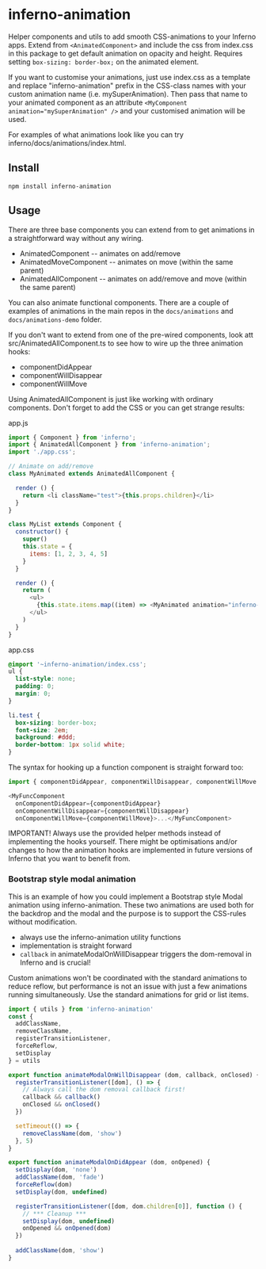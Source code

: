 # inferno-animation
Helper components and utils to add smooth CSS-animations to your Inferno apps. Extend from `<AnimatedComponent>` and include the css from index.css in this package to get default animation on opacity and height. Requires setting `box-sizing: border-box;` on the animated element.

If you want to customise your animations, just use index.css as a template and replace "inferno-animation" prefix in the CSS-class names with your custom animation name (i.e. mySuperAnimation). Then pass that name to your animated component as an attribute `<MyComponent animation="mySuperAnimation" />` and your customised animation will be used.

For examples of what animations look like you can try inferno/docs/animations/index.html.

## Install

```
npm install inferno-animation
```

## Usage

There are three base components you can extend from to get animations in a straightforward way without any wiring.

- AnimatedComponent -- animates on add/remove
- AnimatedMoveComponent -- animates on move (within the same parent)
- AnimatedAllComponent -- animates on add/remove and move (within the same parent)

You can also animate functional components. There are a couple of examples of animations in the main repos in the `docs/animations` and `docs/animations-demo` folder.

If you don't want to extend from one of the pre-wired components, look att src/AnimatedAllComponent.ts to see
how to wire up the three animation hooks:

- componentDidAppear
- componentWillDisappear
- componentWillMove

Using AnimatedAllComponent is just like working with ordinary components. Don't forget to
add the CSS or you can get strange results:

app.js
```js
import { Component } from 'inferno';
import { AnimatedAllComponent } from 'inferno-animation';
import './app.css';

// Animate on add/remove
class MyAnimated extends AnimatedAllComponent {

  render () {
    return <li className="test">{this.props.children}</li>
  }
}

class MyList extends Component {
  constructor() {
    super()
    this.state = {
      items: [1, 2, 3, 4, 5]
    }
  }

  render () {
    return (
      <ul>
        {this.state.items.map((item) => <MyAnimated animation="inferno-animation">{item}</MyAnimated>)}
      </ul>
    )
  }
}
```

app.css
```css
@import '~inferno-animation/index.css';
ul {
  list-style: none;
  padding: 0;
  margin: 0;
}

li.test {
  box-sizing: border-box;
  font-size: 2em;
  background: #ddd;
  border-bottom: 1px solid white;
}
```

The syntax for hooking up a function component is straight forward too:

```js
import { componentDidAppear, componentWillDisappear, componentWillMove } from 'inferno-animation';

<MyFuncComponent
  onComponentDidAppear={componentDidAppear}
  onComponentWillDisappear={componentWillDisappear}
  onComponentWillMove={componentWillMove}>...</MyFuncComponent>
```

IMPORTANT! Always use the provided helper methods instead of implementing the hooks yourself. There
might be optimisations and/or changes to how the animation hooks are implemented in future versions
of Inferno that you want to benefit from.

### Bootstrap style modal animation
This is an example of how you could implement a Bootstrap style Modal animation using inferno-animation. These two animations are used both for the backdrop and the modal and the purpose is to support the CSS-rules without modification.

- always use the inferno-animation utility functions
- implementation is straight forward
- `callback` in animateModalOnWillDisappear triggers the dom-removal in Inferno and is crucial!

Custom animations won't be coordinated with the standard animations to reduce reflow, but performance is not an issue with just a few animations running simultaneously. Use the standard animations for grid or list items.

```js
import { utils } from 'inferno-animation'
const {
  addClassName,
  removeClassName,
  registerTransitionListener,
  forceReflow,
  setDisplay
} = utils

export function animateModalOnWillDisappear (dom, callback, onClosed) { 
  registerTransitionListener([dom], () => {
    // Always call the dom removal callback first!
    callback && callback()
    onClosed && onClosed()
  })

  setTimeout(() => {
    removeClassName(dom, 'show')
  }, 5)
}

export function animateModalOnDidAppear (dom, onOpened) {
  setDisplay(dom, 'none')
  addClassName(dom, 'fade')
  forceReflow(dom)
  setDisplay(dom, undefined)

  registerTransitionListener([dom, dom.children[0]], function () {
    // *** Cleanup ***
    setDisplay(dom, undefined)
    onOpened && onOpened(dom)
  })
  
  addClassName(dom, 'show')
}
```